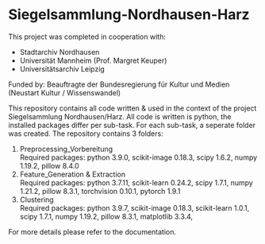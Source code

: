# Siegelsammlung-Nordhausen-Harz
This project was completed in cooperation with:
- Stadtarchiv Nordhausen
- Universität Mannheim (Prof. Margret Keuper)
- Universitätsarchiv Leipzig

Funded by:
Beauftragte der Bundesregierung für Kultur und Medien (Neustart Kultur / Wissenswandel)

This repository contains all code written &amp; used in the context of the project Siegelsammlung Nordhausen/Harz. All code is written is python, the installed packages differ per sub-task. For each sub-task, a seperate folder was created.
The repository contains 3 folders:
<ol>
  <li>Preprocessing_Vorbereitung</li>
  Required packages: python 3.9.0, scikit-image 0.18.3, scipy 1.6.2, numpy 1.19.2, pillow 8.4.0 
  <li>Feature_Generation &amp; Extraction</li>
  Required packages: python 3.7.11, scikit-learn 0.24.2, scipy 1.7.1, numpy 1.21.2, pillow 8.3.1, torchvision 0.10.1, pytorch 1.9.1
  <li>Clustering</li>
  Required packages: python 3.9.7, scikit-image 0.18.3, scikit-learn 1.0.1, scipy 1.7.1, numpy 1.19.2, pillow 8.3.1, matplotlib 3.3.4,   
</ol>

For more details please refer to the documentation.
